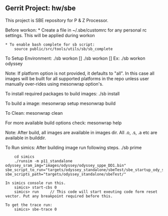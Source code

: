 Gerrit Project: hw/sbe
--------------------------
This project is SBE repository for P & Z Processor.

Before workon:
    * Create a file in ~/.sbe/customrc for any personal rc settings. This will be
    applied during workon

    * To enable bash complete for sb script:
        source public/src/tools/utils/sb/sb_complete

To Setup Environment:
./sb workon [<platform>]
./sb workon [<p11 metis p11_dft metis_dft odyssey all>]
Ex: ./sb workon odyssey

Note: If platform option is not provided, it defaults to "all".
      In this case all images will be built for all supported platforms in the
      repo unless user manually over-rides using mesonwrap option's.

To install required packages to build images:
./sb install

To build a image:
mesonwrap setup
mesonwrap build

To Clean:
mesonwrap clean

For more available build options check:
mesonwrap help

Note: After build, all images are available in images dir.
      All .o, .s, .a etc are available in builddir.

To Run simics:
    After building image run following steps.
        ./sb prime

        cd simics
        ./runsim -m p11_standalone odyssey_sram_img="images/odyssey/odyssey_sppe_DD1.bin" sbe_script_to_run="targets/odyssey_standalone/sbeTest/sbe_startup_ody_standalone.simics" sbe_scripts_path="targets/odyssey_standalone/sbeTest/"

    In simics console run this.
        simics> start-cbs 0
        simics> run     // This code will start exeuting code form reset vector. Put any breakpoint required before this.

    To get the trace run:
        simics> sbe-trace 0

